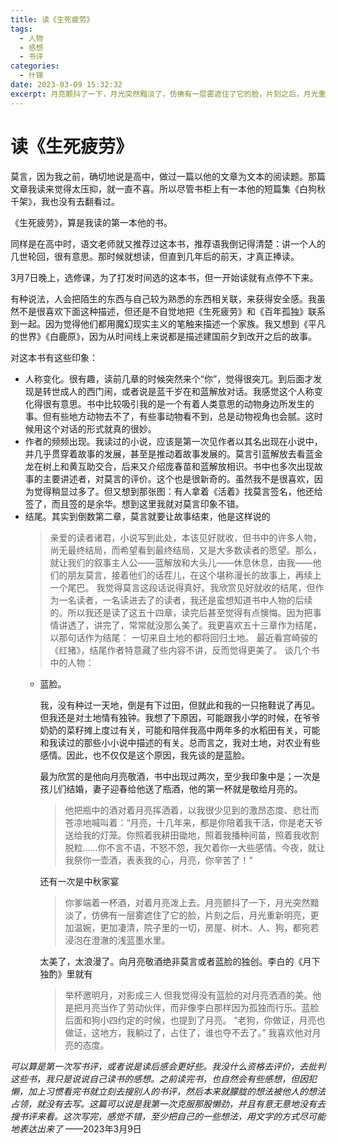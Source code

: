 ```yaml
---
title: 读《生死疲劳》
tags:
  - 人物
  - 感想
  - 书评
categories:
  - 什锦
date: 2023-03-09 15:32:32
excerpt: 月亮颤抖了一下，月光突然黯淡了，仿佛有一层雾遮住了它的脸，片刻之后，月光重新明亮，更加温婉，更加凄清，院子里的一切，房屋、树木、人、狗，都宛若浸泡在澄澈的浅蓝墨水里。
---
```

# 读《生死疲劳》

莫言，因为我之前，确切地说是高中，做过一篇以他的文章为文本的阅读题。那篇文章我读来觉得太压抑，就一直不喜。所以尽管书柜上有一本他的短篇集《白狗秋千架》，我也没有去翻看过。

《生死疲劳》，算是我读的第一本他的书。

同样是在高中时，语文老师就又推荐过这本书，推荐语我倒记得清楚：讲一个人的几世轮回，很有意思。那时候就想读，但直到几年后的前天，才真正捧读。

3月7日晚上，选修课，为了打发时间选的这本书，但一开始读就有点停不下来。

有种说法，人会把陌生的东西与自己较为熟悉的东西相关联，来获得安全感。我虽然不是很喜欢下面这种描述，但还是不自觉地把《生死疲劳》和《百年孤独》联系到一起。因为觉得他们都用魔幻现实主义的笔触来描述一个家族。我又想到《平凡的世界》《白鹿原》，因为从时间线上来说都是描述建国前夕到改开之后的故事。

对这本书有这些印象：

- 人称变化。很有趣，读前几章的时候突然来个“你”，觉得很突兀。到后面才发现是转世成人的西门闹，或者说是蓝千岁在和蓝解放对话。我感觉这个人称变化得很有意思。书中比较吸引我的是一个有着人类意思的动物身边所发生的事。但有些地方动物去不了，有些事动物看不到，总是动物视角也会腻。这时候用这个对话的形式就真的很妙。
- 作者的频频出现。我读过的小说，应该是第一次见作者以其名出现在小说中，并几乎贯穿着故事的发展，甚至是推动着故事发展的。莫言引蓝解放去看蓝金龙在树上和黄互助交合，后来又介绍庞春苗和蓝解放相识。书中也多次出现故事的主要讲述者，对莫言的评价。这个也是很新奇的。虽然我不是很喜欢，因为觉得稍显过多了。但又想到那张图：有人拿着《活着》找莫言签名，他还给签了，而且签的是余华。想到这里我就对莫言印象不错。
- 结尾。其实到倒数第二章，莫言就要让故事结束，他是这样说的
  > 亲爱的读者诸君，小说写到此处，本该见好就收，但书中的许多人物，尚无最终结局，而希望看到最终结局，又是大多数读者的愿望。那么，就让我们的叙事主人公——蓝解放和大头儿——休息休息，由我——他们的朋友莫言，接着他们的话茬儿，在这个堪称漫长的故事上，再续上一个尾巴。
  我觉得莫言这段话说得真好。我欣赏见好就收的结尾，但作为一名读者，一名读进去了的读者，我还是蛮想知道书中人物的后续的。所以我还是读了这五十四章，读完后甚至觉得有点懊悔。因为把事情讲透了，讲完了，常常就没那么美了。我更喜欢五十三章作为结尾，以那句话作为结尾：
  >一切来自土地的都将回归土地。
  最近看宫崎骏的《红猪》，结尾作者特意藏了些内容不讲，反而觉得更美了。
  谈几个书中的人物：
  - 蓝脸。
  
    我，没有种过一天地，倒是有下过田，但就此和我的一只拖鞋说了再见。但我还是对土地情有独钟。我想了下原因，可能跟我小学的时候，在爷爷奶奶的菜籽摊上度过有关，可能和陪伴我高中两年多的水稻田有关，可能和我读过的那些小小说中描述的有关。总而言之，我对土地，对农业有些感情。因此，也不仅仅是这个原因，我先谈的是蓝脸。

    最为欣赏的是他向月亮敬酒，书中出现过两次，至少我印象中是；一次是孩儿们结婚，妻子迎春给他送了瓶酒，他的第一杯就是敬给月亮的。
    > 他把瓶中的酒对着月亮挥洒着，以我很少见到的激昂态度、悲壮而苍凉地喊叫着：“月亮，十几年来，都是你陪着我干活，你是老天爷送给我的灯笼。你照着我耕田锄地，照着我播种间苗，照着我收割脱粒……你不言不语，不怒不怨，我欠着你一大些感情。今夜，就让我祭你一壶酒，表表我的心，月亮，你辛苦了！”

    还有一次是中秋家宴
    >你爹端着一杯酒，对着月亮泼上去。月亮颤抖了一下，月光突然黯淡了，仿佛有一层雾遮住了它的脸，片刻之后，月光重新明亮，更加温婉，更加凄清，院子里的一切，房屋、树木、人、狗，都宛若浸泡在澄澈的浅蓝墨水里。

    太美了，太浪漫了。向月亮敬酒绝非莫言或者蓝脸的独创。李白的《月下独酌》里就有
    >举杯邀明月，对影成三人
    但我觉得没有蓝脸的对月亮洒酒的美。他是把月亮当作了劳动伙伴，而非像李白那样因为孤独而行乐。蓝脸后面和狗小四约定的时候，也提到了月亮。
    >“老狗，你做证，月亮也做证，这地方，我躺过了，占住了，谁也夺不去了。”
    我喜欢他对月亮的态度。

*可以算是第一次写书评，或者说是读后感会更好些。我没什么资格去评价，去批判这些书，我只是说说自己读书的感想。之前读完书，也自然会有些感想，但因犯懒，加上习惯看完书就立刻去搜别人的书评，然后本来就朦胧的想法被他人的想法占领，就没有去写。这篇可以说是我第一次克服那股懒劲，并且有意无意地没有去搜书评来看。这次写完，感觉不错，至少把自己的一些想法，用文字的方式尽可能地表达出来了*
——2023年3月9日


